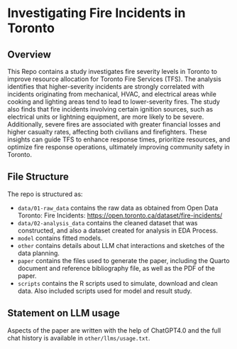 # Investigating Fire Incidents in Toronto

## Overview

This Repo contains a study investigates fire severity levels in Toronto to improve resource allocation for Toronto Fire Services (TFS). The analysis identifies that higher-severity incidents are strongly correlated with incidents originating from mechanical, HVAC,
and electrical areas while cooking and lighting areas tend to lead to lower-severity
fires. The study also finds that fire incidents involving certain ignition sources,
such as electrical units or lightning equipment, are more likely to be severe. Additionally, severe fires are associated with greater financial losses and higher casualty
rates, affecting both civilians and firefighters. These insights can guide TFS to
enhance response times, prioritize resources, and optimize fire response operations,
ultimately improving community safety in Toronto.

## File Structure

The repo is structured as:

-   `data/01-raw_data` contains the raw data as obtained from Open Data Toronto: Fire Incidents: https://open.toronto.ca/dataset/fire-incidents/
-   `data/02-analysis_data` contains the cleaned dataset that was constructed, and also a dataset created for analysis in EDA Process.
-   `model` contains fitted models. 
-   `other` contains details about LLM chat interactions and sketches of the data planning.
-   `paper` contains the files used to generate the paper, including the Quarto document and reference bibliography file, as well as the PDF of the paper. 
-   `scripts` contains the R scripts used to simulate, download and clean data. Also included scripts used for model and result study.


## Statement on LLM usage

Aspects of the paper are written with the help of ChatGPT4.0 and the full chat history is available in `other/llms/usage.txt`.



